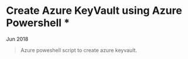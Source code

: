 # Create Azure KeyVault using Azure Powershell *

Jun 2018

> Azure poweshell script to create azure keyvault.